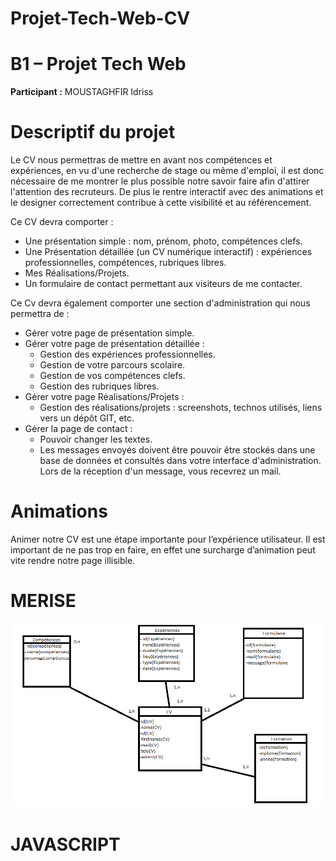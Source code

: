 # Projet-Tech-Web-CV

# B1 – Projet Tech Web

**Participant :** MOUSTAGHFIR Idriss

# Descriptif du projet

Le CV nous permettras de mettre en avant nos compétences et expériences, en vu d'une recherche de stage ou même d'emploi, il est donc nécessaire de me montrer le plus possible notre savoir faire afin d'attirer l'attention des recruteurs. De plus le rentre interactif avec des animations et le designer correctement contribue à cette visibilité et au référencement.

Ce CV devra comporter :

- Une présentation simple : nom, prénom, photo, compétences clefs.
- Une Présentation détaillée (un CV numérique interactif) : expériences professionnelles, compétences, rubriques libres.
- Mes Réalisations/Projets.
- Un formulaire de contact permettant aux visiteurs de me contacter.

Ce Cv devra également comporter une section d&#39;administration qui nous permettra de :

- Gérer votre page de présentation simple.
- Gérer votre page de présentation détaillée :
  - Gestion des expériences professionnelles.
  - Gestion de votre parcours scolaire.
  - Gestion de vos compétences clefs.
  - Gestion des rubriques libres.
- Gérer votre page Réalisations/Projets :
  - Gestion des réalisations/projets : screenshots, technos utilisés, liens vers un dépôt GIT, etc.
- Gérer la page de contact :
  - Pouvoir changer les textes.
  - Les messages envoyés doivent être pouvoir être stockés dans une base de données et consultés dans votre interface d'administration. Lors de la réception d'un message, vous recevrez un mail.
  
# Animations

Animer notre CV est une étape importante pour l’expérience utilisateur. Il est important de ne pas trop en faire, en effet une surcharge d’animation peut vite rendre notre page illisible.

# MERISE
![](https://raw.githubusercontent.com/Zykip/Projet_CV/master/Merise.png)

# JAVASCRIPT
